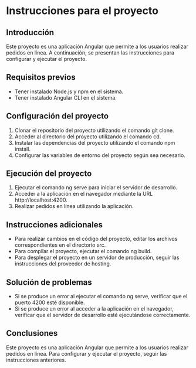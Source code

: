 # Instrucciones para el proyecto

## Introducción

Este proyecto es una aplicación Angular que permite a los usuarios realizar pedidos en línea. A continuación, se presentan las instrucciones para configurar y ejecutar el proyecto.

## Requisitos previos

* Tener instalado Node.js y npm en el sistema.
* Tener instalado Angular CLI en el sistema.

## Configuración del proyecto

1. Clonar el repositorio del proyecto utilizando el comando git clone.
2. Acceder al directorio del proyecto utilizando el comando cd.
3. Instalar las dependencias del proyecto utilizando el comando npm install.
4. Configurar las variables de entorno del proyecto según sea necesario.

## Ejecución del proyecto

1. Ejecutar el comando ng serve para iniciar el servidor de desarrollo.
2. Acceder a la aplicación en el navegador mediante la URL http://localhost:4200.
3. Realizar pedidos en línea utilizando la aplicación.

## Instrucciones adicionales

* Para realizar cambios en el código del proyecto, editar los archivos correspondientes en el directorio src.
* Para compilar el proyecto, ejecutar el comando ng build.
* Para desplegar el proyecto en un servidor de producción, seguir las instrucciones del proveedor de hosting.

## Solución de problemas

* Si se produce un error al ejecutar el comando ng serve, verificar que el puerto 4200 esté disponible.
* Si se produce un error al acceder a la aplicación en el navegador, verificar que el servidor de desarrollo esté ejecutándose correctamente.

## Conclusiones

Este proyecto es una aplicación Angular que permite a los usuarios realizar pedidos en línea. Para configurar y ejecutar el proyecto, seguir las instrucciones anteriores.